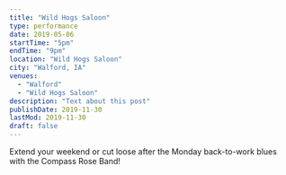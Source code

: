 ```yaml
---
title: "Wild Hogs Saloon"
type: performance
date: 2019-05-06
startTime: "5pm"
endTime: "9pm"
location: "Wild Hogs Saloon"
city: "Walford, IA"
venues:
  - "Walford"
  - "Wild Hogs Saloon"
description: "Text about this post"
publishDate: 2019-11-30
lastMod: 2019-11-30
draft: false
---
```


Extend your weekend or cut loose after the Monday back-to-work blues with the Compass Rose Band!
